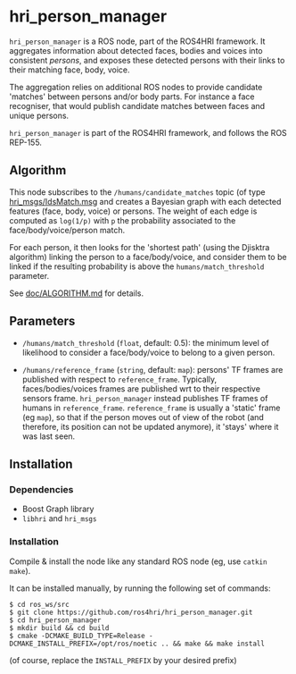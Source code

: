 hri_person_manager
==================

`hri_person_manager` is a ROS node, part of the ROS4HRI framework. It 
aggregates information about detected faces, bodies and voices into consistent
*persons*, and exposes these detected persons with their links to their 
matching face, body, voice.

The aggregation relies on additional ROS nodes to provide candidate 'matches'
between persons and/or body parts. For instance a face recogniser, that would
publish candidate matches between faces and unique persons.

`hri_person_manager` is part of the ROS4HRI framework, and follows the 
ROS REP-155.

Algorithm
---------

This node subscribes to the `/humans/candidate_matches` topic (of type
[hri_msgs/IdsMatch.msg](https://github.com/ros4hri/hri_msgs/blob/master/msg/IdsMatch.msg)
and creates a Bayesian graph with each detected features (face, body, voice) or
persons. The weight of each edge is computed as `log(1/p)` with `p` the
probability associated to the face/body/voice/person match.

For each person, it then looks for the 'shortest path' (using the Djisktra
algorithm) linking the person to a face/body/voice, and consider them to be
linked if the resulting probability is above the `humans/match_threshold`
parameter.

See [doc/ALGORITHM.md](doc/ALGORITHM.md) for details.

Parameters
----------

- `/humans/match_threshold` (`float`, default: 0.5): the minimum level of
  likelihood to consider a face/body/voice to belong to a given person.

- `/humans/reference_frame` (`string`, default: `map`): persons' TF frames are
  published with respect to `reference_frame`. Typically, faces/bodies/voices
  frames are published wrt to their respective sensors frame.
  `hri_person_manager` instead publishes TF frames of humans in `reference_frame`.
  `reference_frame` is usually a 'static' frame (eg `map`), so that if the
  person moves out of view of the robot (and therefore, its position can not be
  updated anymore), it 'stays' where it was last seen.

Installation
------------

### Dependencies

- Boost Graph library
- `libhri` and `hri_msgs`

### Installation

Compile & install the node like any standard ROS node (eg, use `catkin
make`).

It can be installed manually, by running the following set
of commands:

```
$ cd ros_ws/src
$ git clone https://github.com/ros4hri/hri_person_manager.git
$ cd hri_person_manager
$ mkdir build && cd build
$ cmake -DCMAKE_BUILD_TYPE=Release -DCMAKE_INSTALL_PREFIX=/opt/ros/noetic .. && make && make install
```

(of course, replace the `INSTALL_PREFIX` by your desired prefix)

